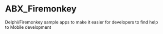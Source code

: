 # ABX_Firemonkey
Delphi/Firemonkey sample apps to make it easier for developers to find help to Mobile development
